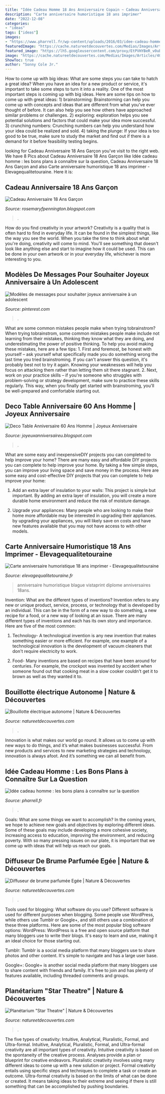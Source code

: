 ```yaml
---
title: "Idée Cadeau Homme 18 Ans Anniversaire Copain ~ Cadeau Anniversaire 18 Ans Garçon"
description: "Carte anniversaire humoristique 18 ans imprimer"
date: "2022-12-08"
categories:
- "ideas"
tags: ["ideas"]
images:
- "https://www.pharrell.fr/wp-content/uploads/2016/03/idee-cadeau-homme-1.jpg"
featuredImage: "https://cache.natureetdecouvertes.com/Medias/Images/Articles/15210870/690"
featured_image: "https://lh5.googleusercontent.com/proxy/EtPVHYBeR_v0uBpYYHz5H6W4CAMMe724lisdAUAzyc7D2YYSwUPPkyxY0Tjd-CWDSIig_SVPLa2_Abai0-PTKli3QZnzE0D9nodMIz3X3pqQmNK2wwKrPHDmVCEHgiWJ=w1200-h630-p-k-no-nu"
image: "https://cache.natureetdecouvertes.com/Medias/Images/Articles/40120670/690"
ShowToc: true
author: "Sonny Cole Jr."
---
```



How to come up with big ideas: What are some steps you can take to hatch a great idea?
When you have an idea for a new product or service, it's important to take some steps to turn it into a reality. One of the most important steps is coming up with big ideas. Here are some tips on how to come up with great ideas: 1) brainstorming: Brainstorming can help you come up with concepts and ideas that are different from what you've ever thought of before. It can also help you see how others have approached similar problems or challenges. 2) exploring: exploration helps you see potential solutions and factors that could make your idea more successful. 3) crunching numbers: Crunching numbers can help you understand how your idea could be realized and sold. 4) taking the plunge: If your idea is too good to be true, make sure to study the market and find out if there is a demand for it before feasibility testing begins.

	

		
looking for Cadeau Anniversaire 18 Ans Garçon you've visit to the right web. We have 8 Pics about Cadeau Anniversaire 18 Ans Garçon like Idée cadeau homme : les bons plans à connaître sur la question, Cadeau Anniversaire 18 Ans Garçon and also Carte anniversaire humoristique 18 ans imprimer - Elevagequalitetouraine. Here it is:
		
    
## Cadeau Anniversaire 18 Ans Garçon

<img loading=lazy src="https://lh5.googleusercontent.com/proxy/EtPVHYBeR_v0uBpYYHz5H6W4CAMMe724lisdAUAzyc7D2YYSwUPPkyxY0Tjd-CWDSIig_SVPLa2_Abai0-PTKli3QZnzE0D9nodMIz3X3pqQmNK2wwKrPHDmVCEHgiWJ=w1200-h630-p-k-no-nu" onerror="this.onerror=null;this.src='https://tse4.mm.bing.net/th?id=OIP.9GSgs4qE7DYWumJYp4QNpAHaD4&amp;pid=15.1';" alt="Cadeau Anniversaire 18 Ans Garçon">

_Source: rosemaryfpennington.blogspot.com_

>. 

	

How do you find creativity in your artwork?
Creativity is a quality that is often hard to find in everyday life. It can be found in the simplest things, like the way you see the world. When you take the time to think about what you're doing, creativity will come to mind. You'll see something that doesn't look like anything else and start to imagine how it could be used. This can be done in your own artwork or in your everyday life, whichever is more interesting to you.

    
## Modèles De Messages Pour Souhaiter Joyeux Anniversaire à Un Adolescent

<img loading=lazy src="https://i.pinimg.com/736x/e7/d9/b3/e7d9b3358d33e5790a08d9a64a774944.jpg" onerror="this.onerror=null;this.src='https://tse2.mm.bing.net/th?id=OIP.EkVDSqwGPHIH4Lap003_qgHaFQ&amp;pid=15.1';" alt="Modèles de messages pour souhaiter joyeux anniversaire à un adolescent">

_Source: pinterest.com_

>. 

	

What are some common mistakes people make when trying tobrainstrom?
When trying tobrainstrom, some common mistakes people make include not learning from their mistakes, thinking they know what they are doing, and underestimating the power of positive thinking. To help you avoid making these mistakes, here are a few tips: 1. First and foremost, be honest with yourself – ask yourself what specifically made you do something wrong the last time you tried brainstroming. If you can't answer this question, it's probably best not to try it again. Knowing your weaknesses will help you focus on attacking them rather than letting them sit there stagnant. 2. Next, work on your practice skills – if you're someone who struggles with problem-solving or strategy development, make sure to practice these skills regularly. This way, when you finally get started with brainstroming, you'll be well-prepared and comfortable starting out. 
    
## Deco Table Anniversaire 60 Ans Homme | Joyeux Anniversaire

<img loading=lazy src="https://i.pinimg.com/originals/bb/25/03/bb2503ef118997a5dfd1ccd105b14035.jpg" onerror="this.onerror=null;this.src='https://tse2.mm.bing.net/th?id=OIP.glIYzqKEjrQYvnnDVNV-AAHaLI&amp;pid=15.1';" alt="Deco Table Anniversaire 60 Ans Homme | Joyeux Anniversaire">

_Source: joyeuxanniversaireu.blogspot.com_

>. 

	

What are some easy and inexpensiveDIY projects you can completed to help improve your home?
There are many easy and affordable DIY projects you can complete to help improve your home. By taking a few simple steps, you can improve your living space and save money in the process. Here are some easy and cost-effective DIY projects that you can complete to help improve your home: 
1. Add an extra layer of insulation to your walls: This project is simple but important. By adding an extra layer of insulation, you will create a more durable home environment and reduce the risk of moisture damage. 

2. Upgrade your appliances: Many people who are looking to make their home more affordable may be interested in upgrading their appliances. by upgrading your appliances, you will likely save on costs and have new features available that you may not have access to with other models. 


    
## Carte Anniversaire Humoristique 18 Ans Imprimer - Elevagequalitetouraine

<img loading=lazy src="http://www.elevagequalitetouraine.fr/wp-content/uploads/2019/01/diplome_humour_anniversaire_18_ans_33804.-3.jpg" onerror="this.onerror=null;this.src='https://tse2.mm.bing.net/th?id=OIP.5_NKQVKx8sRQXZRN1M_7BAHaFh&amp;pid=15.1';" alt="Carte anniversaire humoristique 18 ans imprimer - Elevagequalitetouraine">

_Source: elevagequalitetouraine.fr_

>anniversaire humoristique blague vistaprint diplome anniversaires 18ans. 

	

Invention: What are the different types of inventions?
Invention refers to any new or unique product, service, process, or technology that is developed by an individual. This can be in the form of a new way to do something, a new recipe for a food, or a new way of looking at an issue. There are many different types of inventions and each has its own story and importance. Here are five of the most common:
1. Technology- A technological invention is any new invention that makes something easier or more efficient. For example, one example of a technological innovation is the development of vacuum cleaners that don't require electricity to work.

2. Food- Many inventions are based on recipes that have been around for centuries. For example, the crockpot was invented by accident when someone found out that cooking meat in a slow cooker couldn't get it to brown as well as they wanted it to.

    
## Bouillotte électrique Autonome | Nature &amp; Découvertes

<img loading=lazy src="https://cache.natureetdecouvertes.com/Medias/Images/Articles/15210870/690" onerror="this.onerror=null;this.src='https://tse4.mm.bing.net/th?id=OIP.hPyt3HiRl-mkcGRHv6wZ6gHaHa&amp;pid=15.1';" alt="Bouillotte électrique autonome | Nature &amp; Découvertes">

_Source: natureetdecouvertes.com_

>. 

	

Innovation is what makes our world go round. It allows us to come up with new ways to do things, and it’s what makes businesses successful. From new products and services to new marketing strategies and technology, innovation is always afoot. And it’s something we can all benefit from.

    
## Idée Cadeau Homme : Les Bons Plans à Connaître Sur La Question

<img loading=lazy src="https://www.pharrell.fr/wp-content/uploads/2016/03/idee-cadeau-homme-1.jpg" onerror="this.onerror=null;this.src='https://tse2.mm.bing.net/th?id=OIP.asEXwpNRNzJdWlwPCCdvDQHaEQ&amp;pid=15.1';" alt="Idée cadeau homme : les bons plans à connaître sur la question">

_Source: pharrell.fr_

>. 

	

Goals: What are some things we want to accomplish?
In the coming years, we hope to achieve new goals and objectives by exploring different ideas. Some of these goals may include developing a more cohesive society, increasing access to education, improving the environment, and reducing poverty. With so many pressing issues on our plate, it is important that we come up with ideas that will help us reach our goals.

    
## Diffuseur De Brume Parfumée Egée | Nature &amp; Découvertes

<img loading=lazy src="https://cache.natureetdecouvertes.com/Medias/Images/Articles/60158450/690" onerror="this.onerror=null;this.src='https://tse4.mm.bing.net/th?id=OIP.62r4P9k-NrgULsMyz17iOAHaHa&amp;pid=15.1';" alt="Diffuseur de brume parfumée Egée | Nature &amp; Découvertes">

_Source: natureetdecouvertes.com_

>. 

	

Tools used for blogging: What software do you use?
Different software is used for different purposes when blogging. Some people use WordPress, while others use Tumblr or Google+, and still others use a combination of these three platforms. Here are some of the most popular blog software options: 
WordPress: WordPress is a free and open source platform that many bloggers use to write their blogs. It's easy to learn and use, making it an ideal choice for those starting out. 

Tumblr: Tumblr is a social media platform that many bloggers use to share photos and other content. It's simple to navigate and has a large user base. 

Google+: Google+ is another social media platform that many bloggers use to share content with friends and family. It's free to join and has plenty of features available, including threaded comments and groups.

    
## Planétarium &quot;Star Theatre&quot; | Nature &amp; Découvertes

<img loading=lazy src="https://cache.natureetdecouvertes.com/Medias/Images/Articles/40120670/690" onerror="this.onerror=null;this.src='https://tse3.mm.bing.net/th?id=OIP.HynQXvqEYmVMDYaQ0Z7mVgHaHa&amp;pid=15.1';" alt="Planétarium &quot;Star Theatre&quot; | Nature &amp; Découvertes">

_Source: natureetdecouvertes.com_

>. 

	

The five types of creativity: Intuitive, Analytical, Pluralistic, Formal, and Ultra-formal.
Intuitive, Analytical, Pluralistic, Formal, and Ultra-formal creativity are all important types of creativity. Intuitive creativity is based on the spontaneity of the creative process. Analyses provide a plan or blueprint for creative endeavors. Pluralistic creativity involves using many different ideas to come up with a new solution or project. Formal creativity entails using specific steps and techniques to complete a task or create an outcome. Ultra-formal creativity is based on the limits of what can be done or created. It means taking ideas to their extreme and seeing if there is still something that can be accomplished by pushing boundaries.

